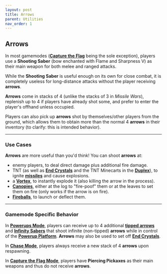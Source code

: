 ```yaml
---
layout: post
title: Arrows
parent: Utilities
nav_order: 1
---
```

**Arrows**
---

In most gamemodes (**[Capture the Flag](https://zeroniaserver.github.io/RocketRidersWiki/gamemodes/ctf)** being the sole exception), players use a **Shooting Saber** (bow enchanted with Flame and Sharpness V) as their main weapon for both melee and ranged attacks.

While the **Shooting Saber** is useful enough on its own for close combat, it is completely useless for long-distance attacks without the player receiving **arrows**.

**Arrows** come in stacks of 4 (unlike the stacks of 3 in *Missile Wars*), replenish up to 4 if players have already shot some, and prefer to enter the player's offhand unless occupied.

Players can also pick up **arrows** shot by themselves/other players from the ground, which allows them to obtain more than the normal 4 **arrows** in their inventory (to clarify: this is intended behavior).

---
### Use Cases

**Arrows** are more useful than you'd think! You can shoot **arrows** at:
- enemy players, to deal direct damage plus additional fire damage.
- TNT (as well as **[End Crystals](https://zeroniaserver.github.io/RocketRidersWiki/gamemodes/powerups#crystal-platform)** and the TNT Minecarts in the **[Duplex](https://zeroniaserver.github.io/RocketRidersWiki/missiles/special/duplex)**), to ignite **[missiles](https://zeroniaserver.github.io/RocketRidersWiki/missiles)** and cause explosions.
- a **[Vortex](https://zeroniaserver.github.io/RocketRidersWiki/utilities/vortex)**, to instantly explode it (also killing the arrow in the process).
- **[Canopies](https://zeroniaserver.github.io/RocketRidersWiki/utilities/canopy)**, either at the log to "fire-poof" them or at the leaves to set them on fire (only works if the arrow is on fire).
- **[Fireballs](https://zeroniaserver.github.io/RocketRidersWiki/utilities/fireball)**, to launch or deflect them.

---
### Gamemode Specific Behavior

In **[Powerups Mode](https://zeroniaserver.github.io/RocketRidersWiki/gamemodes/powerups)**, players can receive up to 4 additional **[tipped arrows](https://zeroniaserver.github.io/RocketRidersWiki/gamemodes/powerups#tipped-arrows)** and **[Infinity Sabers](https://zeroniaserver.github.io/RocketRidersWiki/gamemodes/powerups#infinity-saber)** that shoot infinite (non-tipped) **arrows** while in control of the **[Powerup Platform](https://zeroniaserver.github.io/RocketRidersWiki/gamemodes/powerups#powerup-platform)**. **Arrows** may also be used to set off **[End Crystals](https://zeroniaserver.github.io/RocketRidersWiki/gamemodes/powerups#crystal-platform)**.

In **[Chase Mode](https://zeroniaserver.github.io/RocketRidersWiki/gamemodes/chase)**, players always receive a new stack of 4 **arrows** upon respawning.

In **[Capture the Flag Mode](https://zeroniaserver.github.io/RocketRidersWiki/gamemodes/ctf)**, players have **Piercing Pickaxes** as their main weapons and thus do not receive **arrows**.